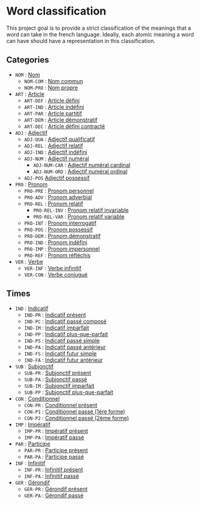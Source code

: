 # Word classification

This project goal is to provide a strict classification of the meanings that a word can take in the french language.
Ideally, each atomic meaning a word can have should have a representation in this classification.

## Categories

- `NOM` : [Nom](/semantic/nouns.py#L15)
    - `NOM-COM` : [Nom commun](/semantic/nouns.py#L20)
    - `NOM-PRO` : [Nom propre](/semantic/nouns.py#L36)
- `ART` : [Article](/semantic/articles.py#L18)
    - `ART-DEF` : [Article défini](/semantic/articles.py#L23)
    - `ART-IND` : [Article indéfini](/semantic/articles.py#L39)
    - `ART-PAR` : [Article partitif](/semantic/articles.py#L54)
    - `ART-DEM` : [Article démonstratif](/semantic/articles.py#L70)
    - `ART-DEC` : [Article défini contracté](/semantic/articles.py#L86)
- `ADJ` : [Adjectif](/semantic/adjectives.py#L20)
    - `ADJ-QUA` : [Adjectif qualificatif](/semantic/adjectives.py#L25)
    - `ADJ-REL` : [Adjectif relatif](/semantic/adjectives.py#L41)
    - `ADJ-IND` : [Adjectif indéfini](/semantic/adjectives.py#L57)
    - `ADJ-NUM` : [Adjectif numéral](/semantic/adjectives.py#L74)
        - `ADJ-NUM-CAR` : [Adjectif numéral cardinal](/semantic/adjectives.py#L79)
        - `ADJ-NUM-ORD` : [Adjectif numéral ordinal](/semantic/adjectives.py#L102)
    - `ADJ-POS` [Adjectif possessif](/semantic/adjectives.py#L122)
- `PRO` : [Pronom](/semantic/pronouns.py#L22)
    - `PRO-PRE` : [Pronom personnel](/semantic/pronouns.py#L27)
    - `PRO-ADV` : [Pronom adverbial](/semantic/pronouns.py#L50)
    - `PRO-REL` : [Pronom relatif](/semantic/pronouns.py#L61)
      - `PRO-REL-INV` : [Pronom relatif invariable](/semantic/pronouns.py#L66)
      - `PRO-REL-VAR` : [Pronom relatif variable](/semantic/pronouns.py#L77)
    - `PRO-INT` : [Pronom interrogatif](/semantic/pronouns.py#L95)
    - `PRO-POS` : [Pronom possessif](/semantic/pronouns.py#L106)
    - `PRO-DEM` : [Pronom démonstratif](/semantic/pronouns.py#L122)
    - `PRO-IND` : [Pronom indéfini](/semantic/pronouns.py#L131)
    - `PRO-IMP` : [Pronom impersonnel](/semantic/pronouns.py#L140)
    - `PRO-REF` : [Pronom réfléchis](/semantic/pronouns.py#L150)
- `VER` : [Verbe](/semantic/verbs.py#L16)
    - `VER-INF` : [Verbe infinitif](/semantic/verbs.py#L24)
    - `VER-CON` : [Verbe conjugué](/semantic/verbs.py#L73)

## Times

- `IND` : [Indicatif](/semantic/times.py#L15)
    - `IND-PR` : [Indicatif présent](/semantic/times.py#L54)
    - `IND-PC` : [Indicatif passé composé](/semantic/times.py#L55)
    - `IND-IM` : [Indicatif imparfait](/semantic/times.py#L56)
    - `IND-PP` : [Indicatif plus-que-parfait](/semantic/times.py#L57)
    - `IND-PS` : [Indicatif passé simple](/semantic/times.py#L58)
    - `IND-PA` : [Indicatif passé antérieur](/semantic/times.py#L59)
    - `IND-FS` : [Indicatif futur simple](/semantic/times.py#L60)
    - `IND-FA` : [Indicatif futur antérieur](/semantic/times.py#L61)
- `SUB` : [Subjonctif](/semantic/times.py#L16)
    - `SUB-PR` : [Subjonctif présent](/semantic/times.py#L63)
    - `SUB-PA` : [Subjonctif passé](/semantic/times.py#L64)
    - `SUB-IM` : [Subjonctif imparfait](/semantic/times.py#L65)
    - `SUB-PP` : [Subjonctif plus-que-parfait](/semantic/times.py#L66)
- `CON` : [Conditionnel](/semantic/times.py#L17)
    - `CON-PR` : [Conditionnel présent](/semantic/times.py#L68)
    - `CON-P1` : [Conditionnel passé (1ère forme)](/semantic/times.py#L69)
    - `CON-P2` : [Conditionnel passé (2ème forme)](/semantic/times.py#L70)
- `IMP` : [Impératif](/semantic/times.py#L18)
    - `IMP-PR` : [Impératif présent](/semantic/times.py#L72)
    - `IMP-PA` : [Impératif passé](/semantic/times.py#L73)
- `PAR` : [Participe](/semantic/times.py#L19)
    - `PAR-PR` : [Participe présent](/semantic/times.py#L75)
    - `PAR-PA` : [Participe passé](/semantic/times.py#L76)
- `INF` : [Infinitif](/semantic/times.py#L20)
    - `INF-PR` : [Infinitif présent](/semantic/times.py#L78)
    - `INF-PA` : [Infinitif passé](/semantic/times.py#L79)
- `GER` : [Gérondif](/semantic/times.py#L21)
    - `GER-PR` : [Gérondif présent](/semantic/times.py#L81)
    - `GER-PA` : [Gérondif passé](/semantic/times.py#L82)
